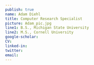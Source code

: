 ```yaml
---
publish: true
name: Adam Diehl
title: Computer Research Specialist
picture: Adam_pic.jpg
line1: B.S., Michigan State University
line2: M.S., Cornell University
google-scholar: 
CV:
linked-in:
twitter:
email:
---
```

